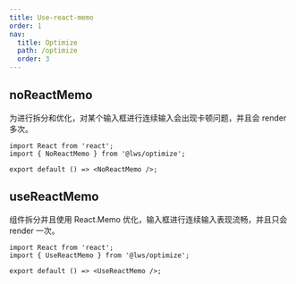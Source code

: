 ```yaml
---
title: Use-react-memo
order: 1
nav:
  title: Optimize
  path: /optimize
  order: 3
---
```


## noReactMemo

为进行拆分和优化，对某个输入框进行连续输入会出现卡顿问题，并且会 render 多次。

```tsx
import React from 'react';
import { NoReactMemo } from '@lws/optimize';

export default () => <NoReactMemo />;
```

## useReactMemo

组件拆分并且使用 React.Memo 优化，输入框进行连续输入表现流畅，并且只会 render 一次。

```tsx
import React from 'react';
import { UseReactMemo } from '@lws/optimize';

export default () => <UseReactMemo />;
```
